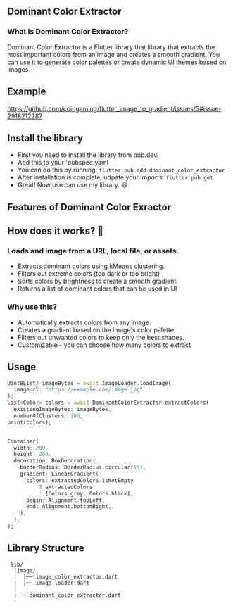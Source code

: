 ## Dominant Color Extractor


### What is Dominant Color Extractor?
Dominant Color Extractor is a Flutter library that library that extracts the most important colors from an image and creates a smooth gradient. You can use it to generate color palettes or create dynamic UI themes based on images.

## Example

https://github.com/coingaming/flutter_image_to_gradient/issues/5#issue-2918212287


## Install the library

- First you need to install the library from pub.dev.
- Add this to your 'pubspec.yaml
- You can do this by running:
```flutter pub add dominant_color_extractor```
- After installation is complete, udpate your imports:
```flutter pub get```
- Great! Now use can use my library. 😃
## Features of Dominant Color Exractor 

## How does it works? 🤔
 ### Loads and image from a URL, local file, or assets.
- Extracts dominant colors using kMeans clustering.
- Filters out extreme colors (too dark or too bright)
- Sorts colors by brightness to create a smooth gradient.
- Returns a list of dominant colors that can be used in UI

### Why use this?
- Automatically extracts colors from any image.
- Creates a gradient based on the image's color palette.
- Filters out unwanted colors to keep only the best shades.
- Customizable - you can choose how many colors to extract

## Usage

```dart
Uint8List? imageBytes = await ImageLoader.loadImage(
  imageUrl: "https://example.com/image.jpg"
);
List<Color> colors = await DominantColorExtractor.extractColors(
  existingImageBytes: imageBytes,
  numberOfClusters: 100, 
print(colors);


Container(
  width: 200,
  height: 200,
  decoration: BoxDecoration(
    borderRadius: BorderRadius.circular(16),
    gradient: LinearGradient(
      colors: extractedColors.isNotEmpty
          ? extractedColors
          : [Colors.grey, Colors.black], 
      begin: Alignment.topLeft,
      end: Alignment.bottomRight,
    ),
  ),
);
```



## Library Structure

```shell
 lib/
  |image/
  |  |── image_color_extractor.dart
  |  |── image_loader.dart
  |  
  | ── dominant_color_extractor.dart
 
```

